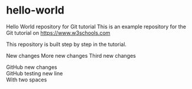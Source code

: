 # hello-world
Hello World repository for Git tutorial
This is an example repository for the Git tutorial on https://www.w3schools.com

This repository is built step by step in the tutorial. 

New changes
More new changes
Third new changes

GitHub new changes  
GitHub testing new line  
With two spaces

